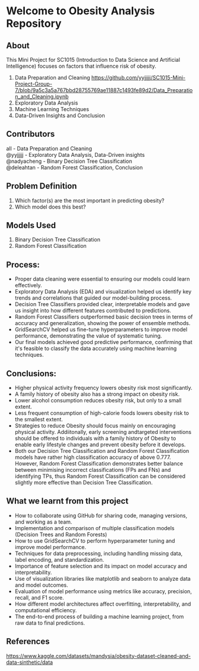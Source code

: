 # Welcome to Obesity Analysis Repository
**About**
---

This Mini Project for SC1015 (Introduction to Data Science and Artificial Intelligence) focuses on factors that influence risk of obesity.

1. Data Preparation and Cleaning https://github.com/yyjjjjj/SC1015-Mini-Project-Group-7/blob/9a5c3a5a767bbd28755769ae11887c1493fe89d2/Data_Preparation_and_Cleaning.ipynb
2. Exploratory Data Analysis
3. Machine Learning Techniques
4. Data-Driven Insights and Conclusion

**Contributors**
---
all - Data Preparation and Cleaning  
@yyjjjjj - Exploratory Data Analysis, Data-Driven insights  
@nadyacheng - Binary Decision Tree Classification  
@deleahtan - Random Forest Classification, Conclusion

**Problem Definition**
---
1. Which factor(s) are the most important in predicting obesity?
2. Which model does this best?

**Models Used**
---
1. Binary Decision Tree Classification  
2. Random Forest Classification

**Process:**
---
- Proper data cleaning were essential to ensuring our models could learn effectively.
- Exploratory Data Analysis (EDA) and visualization helped us identify key trends and correlations that guided our model-building process.
- Decision Tree Classifiers provided clear, interpretable models and gave us insight into how different features contributed to predictions.
- Random Forest Classifiers outperformed basic decision trees in terms of accuracy and generalization, showing the power of ensemble methods.
- GridSearchCV helped us fine-tune hyperparameters to improve model performance, demonstrating the value of systematic tuning.
- Our final models achieved good predictive performance, confirming that it's feasible to classify the data accurately using machine learning techniques.

**Conclusions:**
---
- Higher physical activity frequency lowers obesity risk most significantly.
- A family history of obesity also has a strong impact on obesity risk.
- Lower alcohol consumption reduces obesity risk, but only to a small extent.
- Less frequent consumption of high-calorie foods lowers obesity risk to the smallest extent.
- Strategies to reduce Obesity should focus mainly on encouraging physical activity. Addiitonally, early screening andtargeted interventions should be offered to individuals with a family history of Obesity to enable early lifestyle changes and prevent obesity before it develops.
- Both our Decision Tree Classification and Random Forest Classification models have rather high classification accuracy of above 0.777. However, Random Forest Classification demonstrates better balance between minimising incorrect classifications (FPs and FNs) and identifying TPs, thus Random Forest Classification can be considered slightly more effective than Decision Tree Classification.



**What we learnt from this project**
---
- How to collaborate using GitHub for sharing code, managing versions, and working as a team.
- Implementation and comparison of multiple classification models (Decision Trees and Random Forests)
- How to use GridSearchCV to perform hyperparameter tuning and improve model performance.
- Techniques for data preprocessing, including handling missing data, label encoding, and standardization.
- Importance of feature selection and its impact on model accuracy and interpretability.
- Use of visualization libraries like matplotlib and seaborn to analyze data and model outcomes.
- Evaluation of model performance using metrics like accuracy, precision, recall, and F1 score.
- How different model architectures affect overfitting, interpretability, and computational efficiency.
- The end-to-end process of building a machine learning project, from raw data to final predictions.


**References**
---
https://www.kaggle.com/datasets/mandysia/obesity-dataset-cleaned-and-data-sinthetic/data
